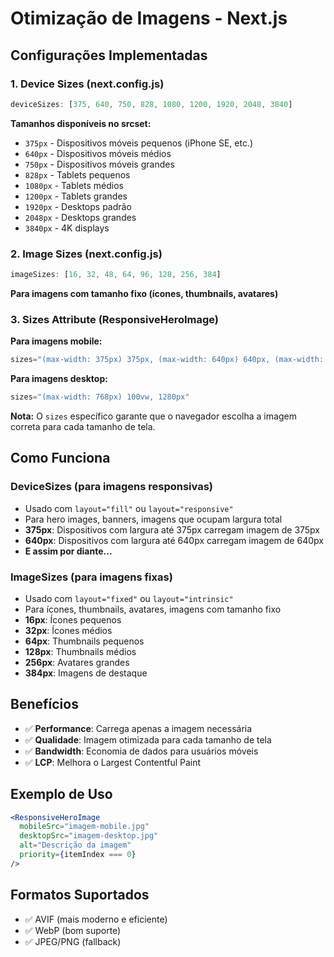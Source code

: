 # Otimização de Imagens - Next.js

## Configurações Implementadas

### 1. Device Sizes (next.config.js)

```javascript
deviceSizes: [375, 640, 750, 828, 1080, 1200, 1920, 2048, 3840]
```

**Tamanhos disponíveis no srcset:**
- `375px` - Dispositivos móveis pequenos (iPhone SE, etc.)
- `640px` - Dispositivos móveis médios
- `750px` - Dispositivos móveis grandes
- `828px` - Tablets pequenos
- `1080px` - Tablets médios
- `1200px` - Tablets grandes
- `1920px` - Desktops padrão
- `2048px` - Desktops grandes
- `3840px` - 4K displays

### 2. Image Sizes (next.config.js)

```javascript
imageSizes: [16, 32, 48, 64, 96, 128, 256, 384]
```

**Para imagens com tamanho fixo (ícones, thumbnails, avatares)**

### 3. Sizes Attribute (ResponsiveHeroImage)

**Para imagens mobile:**
```javascript
sizes="(max-width: 375px) 375px, (max-width: 640px) 640px, (max-width: 750px) 750px, (max-width: 828px) 828px, (max-width: 1080px) 1080px, (max-width: 1200px) 1200px, 1920px"
```

**Para imagens desktop:**
```javascript
sizes="(max-width: 768px) 100vw, 1280px"
```

**Nota:** O `sizes` específico garante que o navegador escolha a imagem correta para cada tamanho de tela.

## Como Funciona

### DeviceSizes (para imagens responsivas)
- Usado com `layout="fill"` ou `layout="responsive"`
- Para hero images, banners, imagens que ocupam largura total
- **375px**: Dispositivos com largura até 375px carregam imagem de 375px
- **640px**: Dispositivos com largura até 640px carregam imagem de 640px
- **E assim por diante...**

### ImageSizes (para imagens fixas)
- Usado com `layout="fixed"` ou `layout="intrinsic"`
- Para ícones, thumbnails, avatares, imagens com tamanho fixo
- **16px**: Ícones pequenos
- **32px**: Ícones médios
- **64px**: Thumbnails pequenos
- **128px**: Thumbnails médios
- **256px**: Avatares grandes
- **384px**: Imagens de destaque

## Benefícios

- ✅ **Performance**: Carrega apenas a imagem necessária
- ✅ **Qualidade**: Imagem otimizada para cada tamanho de tela
- ✅ **Bandwidth**: Economia de dados para usuários móveis
- ✅ **LCP**: Melhora o Largest Contentful Paint

## Exemplo de Uso

```jsx
<ResponsiveHeroImage
  mobileSrc="imagem-mobile.jpg"
  desktopSrc="imagem-desktop.jpg"
  alt="Descrição da imagem"
  priority={itemIndex === 0}
/>
```

## Formatos Suportados

- ✅ AVIF (mais moderno e eficiente)
- ✅ WebP (bom suporte)
- ✅ JPEG/PNG (fallback) 